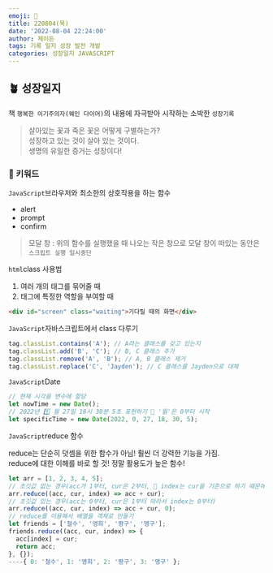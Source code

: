 ```yaml
---
emoji: 🌱
title: 220804(목)
date: '2022-08-04 22:24:00'
author: 제이든
tags: 기록 일지 성장 발전 개발
categories: 성장일지 JAVASCRIPT
---
```


## 🪴 성장일지

책 `행복한 이기주의자(웨인 다이어)`의 내용에 자극받아 시작하는 소박한 `성장기록`

> 살아있는 꽃과 죽은 꽃은 어떻게 구별하는가?<br/>
> 성장하고 있는 것이 살아 있는 것이다.<br/>
> 생명의 유일한 증거는 성장이다!

### 🌳 키워드

`JavaScript`브라우저와 최소한의 상호작용을 하는 함수

- alert
- prompt
- confirm

> 모달 창 : 위의 함수를 실행했을 때 나오는 작은 창으로 모달 창이 떠있는 동안은 `스크립트 실행 일시중단`

`html`class 사용법

1. 여러 개의 태그를 묶어줄 때
2. 태그에 특정한 역할을 부여할 때

```html
<div id="screen" class="waiting">기다릴 때의 화면</div>
```

`JavaScript`자바스크립트에서 class 다루기

```js
tag.classList.contains('A'); // A라는 클래스를 갖고 있는지
tag.classList.add('B', 'C'); // B, C 클래스 추가
tag.classList.remove('A', 'B'); // A, B 클래스 제거
tag.classList.replace('C', 'Jayden'); // C 클래스를 Jayden으로 대체
```

`JavaScript`Date

```js
// 현재 시각을 변수에 할당
let nowTime = new Date();
// 2022년 1️⃣ 월 27일 18시 30분 5초 표현하기 🌟 '월'은 0부터 시작
let specificTime = new Date(2022, 0, 27, 18, 30, 5);
```

`JavaScript`reduce 함수

reduce는 단순히 덧셈을 위한 함수가 아님! 훨씬 더 강력한 기능을 가짐.<br/>
reduce에 대한 이해를 바로 할 것! 정말 활용도가 높은 함수!

```js
let arr = [1, 2, 3, 4, 5];
// 초깃값 없는 경우(acc가 1부터, cur은 2부터, 🌟 index는 cur을 기준으로 하기 때문에 1부터 시작합니다.)
arr.reduce((acc, cur, index) => acc + cur);
// 초깃값 있는 경우(acc는 0부터, cur은 1부터 따라서 index는 0부터)
arr.reduce((acc, cur, index) => acc + cur, 0);
// reduce를 이용해서 배열을 객체로 만들기
let friends = ['철수', '영희', '짱구', '맹구'];
friends.reduce((acc, cur, index) => {
  acc[index] = cur;
  return acc;
}, {});
----{ 0: '철수', 1: '영희', 2: '짱구', 3: '맹구' };
```

```toc

```
